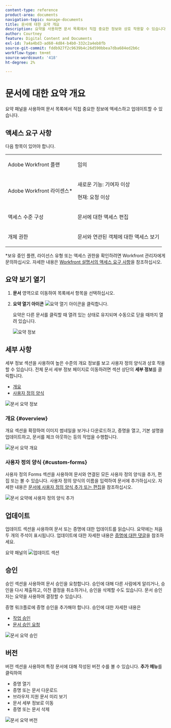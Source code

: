 ```yaml
---
content-type: reference
product-area: documents
navigation-topic: manage-documents
title: 문서에 대한 요약 개요
description: 요약을 사용하면 문서 목록에서 직접 중요한 정보와 상호 작용할 수 있습니다.
author: Courtney
feature: Digital Content and Documents
exl-id: 7a4a4bd3-ad60-4d84-b4b0-332c2a4eb8fb
source-git-commit: fddb927f2c9639b4c26d590bbea7dba684ed2b6c
workflow-type: tm+mt
source-wordcount: '418'
ht-degree: 2%

---
```


# 문서에 대한 요약 개요

<!--Audited: April, 2024-->

요약 패널을 사용하여 문서 목록에서 직접 중요한 정보에 액세스하고 업데이트할 수 있습니다.

## 액세스 요구 사항

다음 항목이 있어야 합니다.

<table style="table-layout:auto"> 
 <col> 
 </col> 
 <col> 
 </col> 
 <tbody> 
  <tr> 
   <td role="rowheader">Adobe Workfront 플랜</td> 
   <td> <p> 임의</p> </td> 
  </tr> 
  <tr> 
   <td role="rowheader">Adobe Workfront 라이센스*</td> 
   <td> <p>새로운 기능: 기여자 이상</p> 
   <p>현재: 요청 이상</p>
   </td> 
  </tr> 
  <tr data-mc-conditions=""> 
   <td role="rowheader">액세스 수준 구성</td> 
   <td> <p>문서에 대한 액세스 편집</p>  </td> 
  </tr> 
  <tr data-mc-conditions=""> 
   <td role="rowheader">개체 권한</td> 
   <td> <p>문서와 연관된 객체에 대한 액세스 보기</p> </td> 
  </tr> 
 </tbody> 
</table>

*보유 중인 플랜, 라이선스 유형 또는 액세스 권한을 확인하려면 Workfront 관리자에게 문의하십시오. 자세한 내용은 [Workfront 설명서의 액세스 요구 사항](/help/quicksilver/administration-and-setup/add-users/access-levels-and-object-permissions/access-level-requirements-in-documentation.md)을 참조하십시오.

## 요약 보기 열기

1. **문서** 영역으로 이동하여 목록에서 항목을 선택하십시오.
1. **요약 열기 아이콘** ![요약 열기 아이콘](assets/qs-summary-in-new-toolbar-small.png)을 클릭합니다.

   요약은 다른 문서를 클릭할 때 열려 있는 상태로 유지되며 수동으로 닫을 때까지 열려 있습니다.

   ![요약 정보](assets/summary-details-350x585.png)

## 세부 사항

세부 정보 섹션을 사용하여 높은 수준의 개요 정보를 보고 사용자 정의 양식과 상호 작용할 수 있습니다. 전체 문서 세부 정보 페이지로 이동하려면 섹션 상단의 **세부 정보**&#x200B;를 클릭합니다.

* [개요](#overview)
* [사용자 정의 양식](#custom-forms)

![문서 요약 정보](assets/copy-of-doc-summary-details-section-350x404.png)

### 개요 {#overview}

개요 섹션을 확장하여 이미지 썸네일을 보거나 다운로드하고, 증명을 열고, 기본 설명을 업데이트하고, 문서를 체크 아웃하는 등의 작업을 수행합니다.

![문서 요약 개요](assets/copy-of-doc-summary-with-overview-350x560.png)

### 사용자 정의 양식 {#custom-forms}

사용자 정의 Forms 섹션을 사용하여 문서와 연결된 모든 사용자 정의 양식을 추가, 편집 또는 볼 수 있습니다. 사용자 정의 양식의 이름을 입력하여 문서에 추가하십시오. 자세한 내용은 [문서에 사용자 정의 양식 추가 또는 편집](../../documents/managing-documents/add-custom-form-documents.md)을 참조하십시오.

![문서 요약에 사용자 정의 양식 추가](assets/add-custom-form-doc-summary-350x265.png)

## 업데이트

업데이트 섹션을 사용하여 문서 또는 증명에 대한 업데이트를 읽습니다. 요약에는 처음 두 개의 주석이 표시됩니다. 업데이트에 대한 자세한 내용은 [증명에 대한 댓글](../../review-and-approve-work/proofing/reviewing-proofs-within-workfront/comment-on-a-proof/comment-on-proof.md)을 참조하세요.

요약 패널의 ![업데이트 섹션](assets/summary-updates-section-new-comments.png)

## 승인

승인 섹션을 사용하여 문서 승인을 요청합니다. 승인에 대해 다른 사람에게 알리거나, 승인을 다시 제출하고, 이전 결정을 취소하거나, 승인을 삭제할 수도 있습니다. 문서 승인자는 요약을 사용하여 결정할 수 있습니다.

증명 워크플로에 증명 승인을 추가해야 합니다. 승인에 대한 자세한 내용은

* [작업 승인](../../review-and-approve-work/manage-approvals/approving-work.md)
* [문서 승인 요청](../../review-and-approve-work/manage-approvals/request-document-approvals.md)

![문서 요약 승인](assets/summary-upddates,-approvals,-versions,-custom-forms-350x415.png)

## 버전

버전 섹션을 사용하여 특정 문서에 대해 작성된 버전 수를 볼 수 있습니다. **추가 메뉴**&#x200B;를 클릭하여

* 증명 열기
* 증명 또는 문서 다운로드
* 브라우저 지원 문서 미리 보기
* 문서 세부 정보로 이동
* 증명 또는 문서 삭제

![문서 요약 버전](assets/summary-upddates,-approvals,-versions,-custom-forms-350x415.png)
